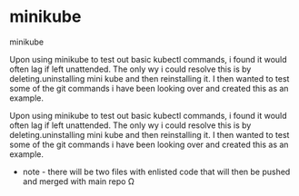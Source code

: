 # minikube
minikube

Upon using minikube to test out basic kubectl commands, i found it would often lag if left unattended.
The only wy i could resolve this is by deleting.uninstalling mini kube and then reinstalling it.
I then wanted to test some of the git commands i have been looking over and created this as an example.


Upon using minikube to test out basic kubectl commands, i found it would often lag if left unattended.
The only wy i could resolve this is by deleting.uninstalling mini kube and then reinstalling it.
I then wanted to test some of the git commands i have been looking over and created this as an example.

- note - there will be two files with enlisted code that will then be pushed and merged with main repo Ω
